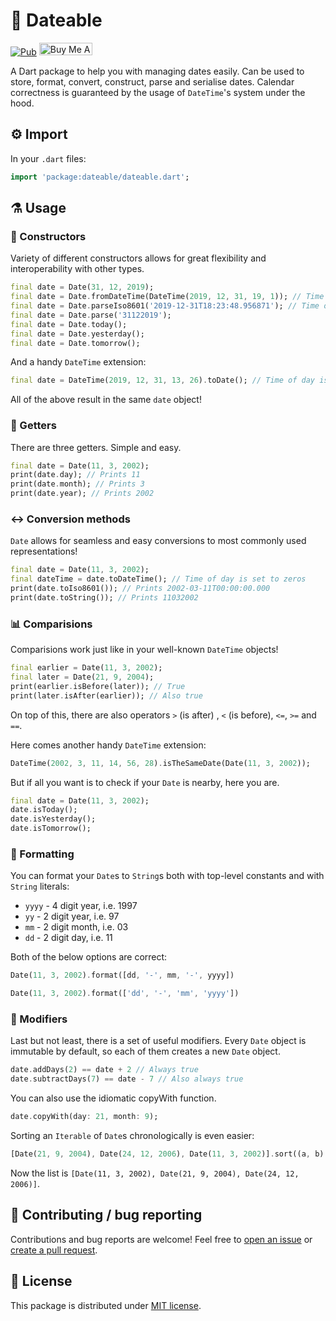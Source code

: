 # 📆 Dateable

[![Pub](https://img.shields.io/pub/v/dateable.svg)](https://pub.dartlang.org/packages/dateable)
<a href="https://www.buymeacoffee.com/jakubkrapiec" target="_blank"><img src="https://cdn.buymeacoffee.com/buttons/default-blue.png" alt="Buy Me A Coffee" height="20"  width="85" style="height: 20px !important;width: 85px !important;"></a>

A Dart package to help you with managing dates easily. Can be used to store, format, convert, construct, parse and serialise dates. Calendar correctness is guaranteed by the usage of `DateTime`'s system under the hood.

## ⚙️ Import

In your `.dart` files:

```dart
import 'package:dateable/dateable.dart';
```

## ⚗️ Usage

### 👷 Constructors

Variety of different constructors allows for great flexibility and interoperability with other types.

```dart
final date = Date(31, 12, 2019);
final date = Date.fromDateTime(DateTime(2019, 12, 31, 19, 1)); // Time of day is truncated
final date = Date.parseIso8601('2019-12-31T18:23:48.956871'); // Time of day is truncated
final date = Date.parse('31122019');
final date = Date.today();
final date = Date.yesterday();
final date = Date.tomorrow();
```

And a handy `DateTime` extension:

```dart
final date = DateTime(2019, 12, 31, 13, 26).toDate(); // Time of day is truncated
```

All of the above result in the same `date` object!

### 📅 Getters

There are three getters. Simple and easy.

```dart
final date = Date(11, 3, 2002);
print(date.day); // Prints 11
print(date.month); // Prints 3
print(date.year); // Prints 2002
```

### ↔️ Conversion methods

`Date` allows for seamless and easy conversions to most commonly used representations!

```dart
final date = Date(11, 3, 2002);
final dateTime = date.toDateTime(); // Time of day is set to zeros
print(date.toIso8601()); // Prints 2002-03-11T00:00:00.000
print(date.toString()); // Prints 11032002
```

### 📊 Comparisions

Comparisions work just like in your well-known `DateTime` objects!

```dart
final earlier = Date(11, 3, 2002);
final later = Date(21, 9, 2004);
print(earlier.isBefore(later)); // True
print(later.isAfter(earlier)); // Also true
```

On top of this, there are also operators `>` (is after) , `<` (is before), `<=`, `>=` and `==`.

Here comes another handy `DateTime` extension:

```dart
DateTime(2002, 3, 11, 14, 56, 28).isTheSameDate(Date(11, 3, 2002));
```

But if all you want is to check if your `Date` is nearby, here you are.

```dart
final date = Date(11, 3, 2002);
date.isToday();
date.isYesterday();
date.isTomorrow();
```

### 📰 Formatting

You can format your `Date`s to `String`s both with top-level constants and with `String` literals:

- `yyyy` - 4 digit year, i.e. 1997
- `yy` - 2 digit year, i.e. 97
- `mm` - 2 digit month, i.e. 03
- `dd` - 2 digit day, i.e. 11

Both of the below options are correct:

```dart
Date(11, 3, 2002).format([dd, '-', mm, '-', yyyy])
```

```dart
Date(11, 3, 2002).format(['dd', '-', 'mm', 'yyyy'])
```

### 🔨 Modifiers

Last but not least, there is a set of useful modifiers. Every `Date` object is immutable by default, so each of them creates a new `Date` object.

```dart
date.addDays(2) == date + 2 // Always true
date.subtractDays(7) == date - 7 // Also always true
```

You can also use the idiomatic copyWith function.

```dart
date.copyWith(day: 21, month: 9);
```

Sorting an `Iterable` of `Date`s chronologically is even easier:

```dart
[Date(21, 9, 2004), Date(24, 12, 2006), Date(11, 3, 2002)].sort((a, b) => a.compareTo(b));
```

Now the list is `[Date(11, 3, 2002), Date(21, 9, 2004), Date(24, 12, 2006)]`.

## 🐛 Contributing / bug reporting

Contributions and bug reports are welcome! Feel free to [open an issue](https://github.com/SugaR256/dateable/issues) or [create a pull request](https://github.com/SugaR256/dateable/pulls).

## 📖 License

This package is distributed under [MIT license](https://github.com/SugaR256/dateable/blob/master/LICENSE).
